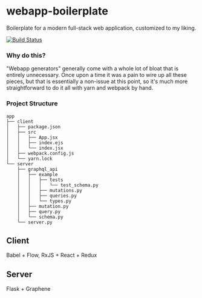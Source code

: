 # webapp-boilerplate

Boilerplate for a modern full-stack web application, customized to my liking.

[![Build Status](https://travis-ci.org/naim/webapp-boilerplate.svg?branch=master)](https://travis-ci.org/naim/webapp-boilerplate)

### Why do this?

"Webapp generators" generally come with a whole lot of bloat that is entirely unnecessary. Once upon a time it was a pain to wire up all these pieces, but that is essentially a non-issue at this point, so it's much more straightforward to do it all with yarn and webpack by hand.

### Project Structure

```
app
├── client
│   ├── package.json
│   ├── src
│   │   ├── App.jsx
│   │   ├── index.ejs
│   │   └── index.jsx
│   ├── webpack.config.js
│   └── yarn.lock
└── server
    ├── graphql_api
    │   ├── example
    │   │   ├── tests
    │   │   │   └── test_schema.py
    │   │   ├── mutations.py
    │   │   ├── queries.py
    │   │   └── types.py
    │   ├── mutation.py
    │   ├── query.py
    │   └── schema.py
    └── server.py
```

## Client

Babel + Flow, RxJS + React + Redux

## Server

Flask + Graphene
